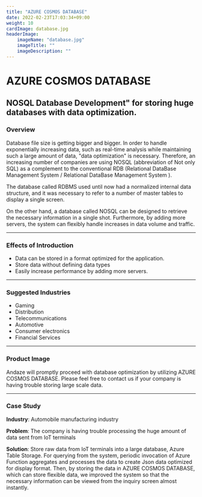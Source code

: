 ```yaml
---
title: "AZURE COSMOS DATABASE"
date: 2022-02-23T17:03:34+09:00
weight: 10
cardImage: database.jpg
headerImage:
    imageName: "database.jpg"
    imageTitle: ""
    imageDescription: ""
---
```


# AZURE COSMOS DATABASE

## NOSQL Database Development" for storing huge databases with data optimization.

### Overview

Database file size is getting bigger and bigger. In order to handle exponentially increasing data, such as real-time analysis while maintaining such a large amount of data, "data optimization" is necessary. Therefore, an increasing number of companies are using NOSQL (abbreviation of Not only SQL) as a complement to the conventional RDB (Relational DataBase Management System / Relational DataBase Management System ).

The database called RDBMS used until now had a normalized internal data structure, and it was necessary to refer to a number of master tables to display a single screen.

On the other hand, a database called NOSQL can be designed to retrieve the necessary information in a single shot. Furthermore, by adding more servers, the system can flexibly handle increases in data volume and traffic.

***

### Effects of Introduction

- Data can be stored in a format optimized for the application.
- Store data without defining data types
- Easily increase performance by adding more servers.

***

### Suggested Industries

- Gaming
- Distribution
- Telecommunications
- Automotive
- Consumer electronics
- Financial Services

***

### Product Image

Andaze will promptly proceed with database optimization by utilizing AZURE COSMOS DATABASE. Please feel free to contact us if your company is having trouble storing large scale data.

***

### Case Study

**Industry**: Automobile manufacturing industry  

**Problem**: The company is having trouble processing the huge amount of data sent from IoT terminals  

**Solution**: Store raw data from IoT terminals into a large database, Azure Table Storage. For querying from the system, periodic invocation of Azure Function aggregates and processes the data to create Json data optimized for display format. Then, by storing the data in AZURE COSMOS DATABASE, which can store flexible data, we improved the system so that the necessary information can be viewed from the inquiry screen almost instantly.